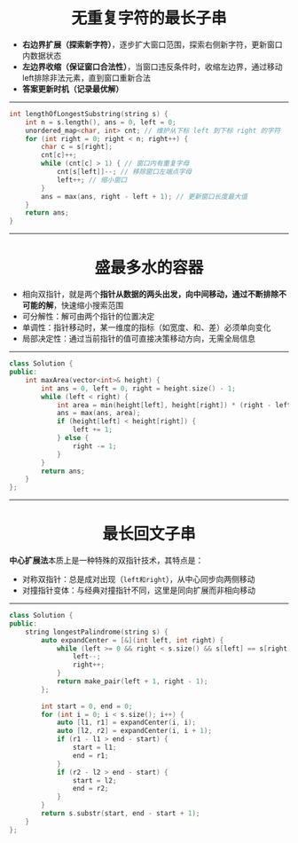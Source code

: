 <div align="center">
  <h1>无重复字符的最长子串</h1>
</div>


- **右边界扩展（探索新字符）**，逐步扩大窗口范围，探索右侧新字符，更新窗口内数据状态
- **左边界收缩（保证窗口合法性）**，当窗口违反条件时，收缩左边界，通过移动left排除非法元素，直到窗口重新合法
- **答案更新时机（记录最优解）**

---

```cpp
int lengthOfLongestSubstring(string s) {
    int n = s.length(), ans = 0, left = 0;
    unordered_map<char, int> cnt; // 维护从下标 left 到下标 right 的字符
    for (int right = 0; right < n; right++) {
        char c = s[right];
        cnt[c]++;
        while (cnt[c] > 1) { // 窗口内有重复字母
            cnt[s[left]]--; // 移除窗口左端点字母
            left++; // 缩小窗口
        }
        ans = max(ans, right - left + 1); // 更新窗口长度最大值
    }
    return ans;
}
```
---

<div align="center">
  <h1>盛最多水的容器</h1>
</div>

- 相向双指针，就是两个**指针从数据的两头出发，向中间移动，通过不断排除不可能的解**，快速缩小搜索范围
- 可分解性：解可由两个指针的位置决定
- 单调性：指针移动时，某一维度的指标（如宽度、和、差）必须单向变化
- 局部决定性：通过当前指针的值可直接决策移动方向，无需全局信息

---

```cpp
class Solution {
public:
    int maxArea(vector<int>& height) {
        int ans = 0, left = 0, right = height.size() - 1;
        while (left < right) {
            int area = min(height[left], height[right]) * (right - left);
            ans = max(ans, area);
            if (height[left] < height[right]) {
                left += 1;
            } else {
                right -= 1;
            }
        }
        return ans;
    }
};
```
---


<div align="center">
  <h1>最长回文子串</h1>
</div>

**中心扩展法**本质上是一种特殊的双指针技术，其特点是：

- 对称双指针：总是成对出现（`left和right`），从中心同步向两侧移动
- 对撞指针变体：与经典对撞指针不同，这里是同向扩展而非相向移动

---

```cpp
class Solution {
public:
    string longestPalindrome(string s) {
        auto expandCenter = [&](int left, int right) {
            while (left >= 0 && right < s.size() && s[left] == s[right]) {
                left--;
                right++;
            }
            return make_pair(left + 1, right - 1);
        };
        
        int start = 0, end = 0;
        for (int i = 0; i < s.size(); i++) {
            auto [l1, r1] = expandCenter(i, i);
            auto [l2, r2] = expandCenter(i, i + 1);
            if (r1 - l1 > end - start) {
                start = l1;
                end = r1;
            }
            if (r2 - l2 > end - start) {
                start = l2;
                end = r2;
            }
        }
        return s.substr(start, end - start + 1);
    }
};
```
